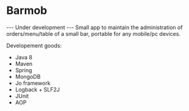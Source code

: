 # Barmob
--- Under development ---
Small app to maintain the administration of orders/menu/table of a small bar, portable for any mobile/pc devices.

Developement goods:
- Java 8
- Maven
- Spring
- MongoDB
- Jo framework
- Logback + SLF2J
- JUnit
- AOP
